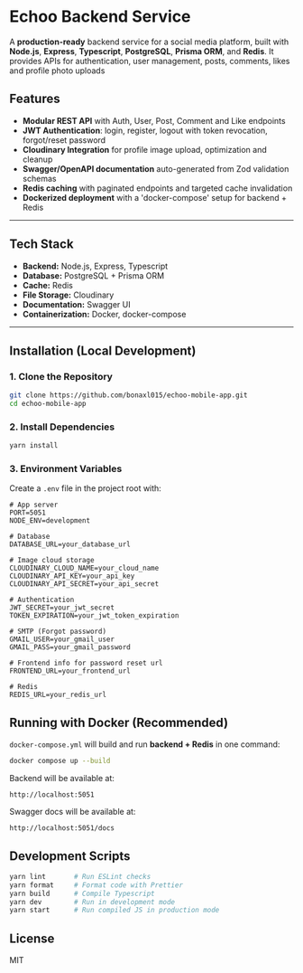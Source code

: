 # Echoo Backend Service

A **production-ready** backend service for a social media platform, built with **Node.js**, **Express**, **Typescript**, **PostgreSQL**, **Prisma ORM**, and **Redis**.
It provides APIs for authentication, user management, posts, comments, likes and profile photo uploads

## Features

- **Modular REST API** with Auth, User, Post, Comment and Like endpoints
- **JWT Authentication**: login, register, logout with token revocation, forgot/reset password
- **Cloudinary Integration** for profile image upload, optimization and cleanup
- **Swagger/OpenAPI documentation** auto-generated from Zod validation schemas
- **Redis caching** with paginated endpoints and targeted cache invalidation
- **Dockerized deployment** with a 'docker-compose' setup for backend + Redis

---

## Tech Stack

- **Backend:** Node.js, Express, Typescript
- **Database:** PostgreSQL + Prisma ORM
- **Cache:** Redis
- **File Storage:** Cloudinary
- **Documentation:** Swagger UI
- **Containerization:** Docker, docker-compose

---

## Installation (Local Development)

### 1. **Clone the Repository**

```bash
git clone https://github.com/bonaxl015/echoo-mobile-app.git
cd echoo-mobile-app
```

### 2. **Install Dependencies**

```bash
yarn install
```

### 3. **Environment Variables**

Create a `.env` file in the project root with:

```env
# App server
PORT=5051
NODE_ENV=development

# Database
DATABASE_URL=your_database_url

# Image cloud storage
CLOUDINARY_CLOUD_NAME=your_cloud_name
CLOUDINARY_API_KEY=your_api_key
CLOUDINARY_API_SECRET=your_api_secret

# Authentication
JWT_SECRET=your_jwt_secret
TOKEN_EXPIRATION=your_jwt_token_expiration

# SMTP (Forgot password)
GMAIL_USER=your_gmail_user
GMAIL_PASS=your_gmail_password

# Frontend info for password reset url
FRONTEND_URL=your_frontend_url

# Redis
REDIS_URL=your_redis_url
```

## Running with Docker (Recommended)

`docker-compose.yml` will build and run **backend + Redis** in one command:

```bash
docker compose up --build
```

Backend will be available at:

```
http://localhost:5051
```

Swagger docs will be available at:

```
http://localhost:5051/docs
```

## Development Scripts

```bash
yarn lint       # Run ESLint checks
yarn format     # Format code with Prettier
yarn build      # Compile Typescript
yarn dev        # Run in development mode
yarn start      # Run compiled JS in production mode
```

## License

MIT
